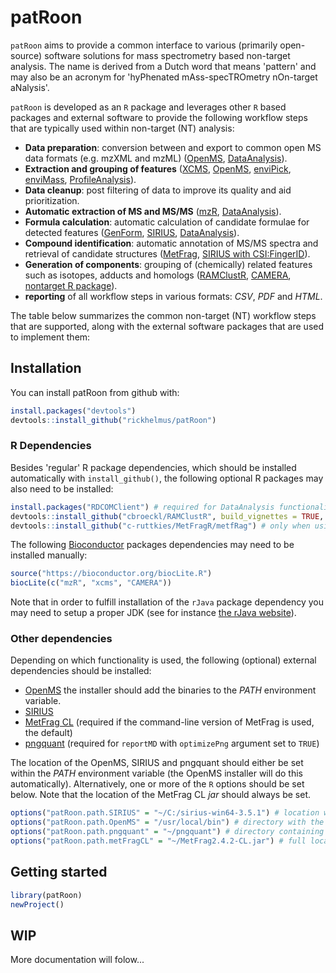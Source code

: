 # patRoon
`patRoon` aims to provide a common interface to various (primarily
open-source) software solutions for mass spectrometry based non-target analysis.
The name is derived from a Dutch word that means 'pattern' and may also be an acronym for 'hyPhenated
mAss-specTROmetry nOn-target aNalysis'.

`patRoon` is developed as an `R` package and leverages other `R` based packages and external software to provide the following workflow steps that are typically used within non-target (NT) analysis:

* **Data preparation**: conversion between and export to common open MS data formats (e.g. mzXML and mzML) ([OpenMS], [DataAnalysis]).
* **Extraction and grouping of features** ([XCMS], [OpenMS], [enviPick], [enviMass], [ProfileAnalysis]).
* **Data cleanup**: post filtering of data to improve its quality and aid prioritization.
* **Automatic extraction of MS and MS/MS** ([mzR], [DataAnalysis]).
* **Formula calculation**: automatic calculation of candidate formulae for detected features ([GenForm], [SIRIUS], [DataAnalysis]).
* **Compound identification**: automatic annotation of MS/MS spectra and retrieval of candidate structures ([MetFrag], [SIRIUS with CSI:FingerID][SIRIUS]).
* **Generation of components**: grouping of (chemically) related features such as isotopes, adducts and homologs ([RAMClustR], [CAMERA], [nontarget R package][nontarget]).
* **reporting** of all workflow steps in various formats: _CSV_, _PDF_ and _HTML_.


The table below summarizes the common non-target (NT) workflow steps that are supported, along with the external software packages that are used to implement them:


## Installation
You can install patRoon from github with:

``` r
install.packages("devtools")
devtools::install_github("rickhelmus/patRoon")
```

### R Dependencies
Besides 'regular' R package dependencies, which should be installed automatically with `install_github()`, the following optional R packages may also need to be installed:

``` r
install.packages("RDCOMClient") # required for DataAnalysis functionality
devtools::install_github("cbroeckl/RAMClustR", build_vignettes = TRUE, dependencies = TRUE)
devtools::install_github("c-ruttkies/MetFragR/metfRag") # only when using R interface (not by default)
```

The following [Bioconductor] packages dependencies may need to be installed manually:
```r
source("https://bioconductor.org/biocLite.R")
biocLite(c("mzR", "xcms", "CAMERA"))
```

Note that in order to fulfill installation of the `rJava` package dependency you may need to setup a proper JDK (see for instance [the rJava website][rJava]).

### Other dependencies

Depending on which functionality is used, the following (optional) external dependencies should be installed:

* [OpenMS] the installer should add the binaries to the _PATH_ environment variable.
* [SIRIUS]
* [MetFrag CL][MetFrag-CL] (required if the command-line version of MetFrag is used, the default)
* [pngquant] (required for `reportMD` with `optimizePng` argument set to `TRUE`)

The location of the OpenMS, SIRIUS and pngquant should either be set within the _PATH_ environment variable (the OpenMS installer will do this automatically). Alternatively, one or more of the `R` options should be set below. Note that the location of the MetFrag CL _jar_ should always be set.

```r
options("patRoon.path.SIRIUS" = "~/C:/sirius-win64-3.5.1") # location where SIRIUS was extracted
options("patRoon.path.OpenMS" = "/usr/local/bin") # directory with the OpenMS binaries
options("patRoon.path.pngquant" = "~/pngquant") # directory containing pngquant binary
options("patRoon.path.metFragCL" = "~/MetFrag2.4.2-CL.jar") # full location to the jar file
```

## Getting started
``` r
library(patRoon)
newProject()
```

## WIP
More documentation will folow...


[XCMS]: https://github.com/sneumann/xcms
[OpenMS]: http://openms.de/
[enviPick]: https://cran.r-project.org/web/packages/enviPick/index.html
[DataAnalysis]: https://www.bruker.com/
[enviMass]: http://www.looscomputing.ch/eng/enviMass/overview.htm
[ProfileAnalysis]: https://www.bruker.com/
[mzR]: https://github.com/sneumann/mzR/
[GenForm]: https://sourceforge.net/projects/genform
[SIRIUS]: https://bio.informatik.uni-jena.de/software/sirius/
[MetFrag]: http://c-ruttkies.github.io/MetFrag/
[RAMClustR]: https://github.com/sneumann/RAMClustR
[CAMERA]: http://msbi.ipb-halle.de/msbi/CAMERA/
[nontarget]: https://cran.r-project.org/web/packages/nontarget/index.html
[MetFrag-CL]: http://c-ruttkies.github.io/MetFrag/projects/metfragcl/
[pngquant]: https://pngquant.org/
[Bioconductor]: https://www.bioconductor.org
[rJava]: http://www.rforge.net/rJava/
